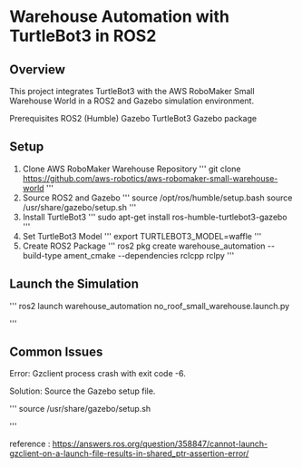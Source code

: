 # Warehouse Automation with TurtleBot3 in ROS2

## Overview
This project integrates TurtleBot3 with the AWS RoboMaker Small Warehouse World in a ROS2 and Gazebo simulation environment.

Prerequisites
ROS2 (Humble)
Gazebo
TurtleBot3 Gazebo package

## Setup
1. Clone AWS RoboMaker Warehouse Repository
'''
git clone https://github.com/aws-robotics/aws-robomaker-small-warehouse-world
'''
2. Source ROS2 and Gazebo
'''
source /opt/ros/humble/setup.bash
source /usr/share/gazebo/setup.sh
'''
3. Install TurtleBot3
'''
sudo apt-get install ros-humble-turtlebot3-gazebo
'''
4. Set TurtleBot3 Model
'''
export TURTLEBOT3_MODEL=waffle
'''
5. Create ROS2 Package
'''
ros2 pkg create warehouse_automation --build-type ament_cmake --dependencies rclcpp rclpy
'''

## Launch the Simulation

'''
ros2 launch warehouse_automation no_roof_small_warehouse.launch.py

'''


## Common Issues 
Error: Gzclient process crash with exit code -6.

Solution: Source the Gazebo setup file.

'''
source /usr/share/gazebo/setup.sh

'''

reference : https://answers.ros.org/question/358847/cannot-launch-gzclient-on-a-launch-file-results-in-shared_ptr-assertion-error/